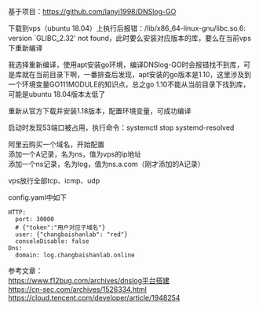 基于项目：https://github.com/lanyi1998/DNSlog-GO

下载到vps（ubuntu 18.04）上执行后报错：/lib/x86_64-linux-gnu/libc.so.6: version `GLIBC_2.32' not found，此时要么安装对应版本的库，要么在当前vps下重新编译

我选择重新编译，使用apt安装go环境，编译DNSlog-GO时会报错找不到库，可是库就在当前目录下啊，一番排查后发现，apt安装的go版本是1.10，这里涉及到一个环境变量GO111MODULE的知识点，总之go 1.10不能从当前目录下找到库，可能是ubuntu 18.04版本太低了

重新从官方下载并安装1.18版本，配置环境变量，可成功编译

启动时发现53端口被占用，执行命令：systemctl stop systemd-resolved

阿里云购买一个域名，开始配置  
添加一个A记录，名为ns，值为vps的ip地址  
添加一个ns记录，名为log，值为ns.a.com（刚才添加的A记录）  

vps放行全部tcp、icmp、udp

config.yaml中如下
```
HTTP:
  port: 30000
  # {"token":"用户对应子域名"}
  user: {"changbaishanlab": "red"}
  consoleDisable: false
Dns:
  domain: log.changbaishanlab.online
```

参考文章：  
https://www.f12bug.com/archives/dnslog平台搭建  
https://cn-sec.com/archives/1526334.html  
https://cloud.tencent.com/developer/article/1948254  